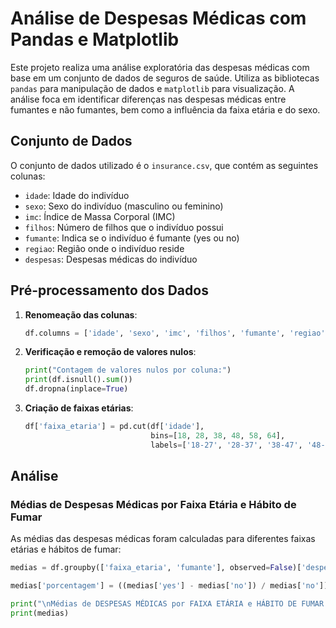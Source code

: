 # Análise de Despesas Médicas com Pandas e Matplotlib

Este projeto realiza uma análise exploratória das despesas médicas com base em um conjunto de dados de seguros de saúde. Utiliza as bibliotecas `pandas` para manipulação de dados e `matplotlib` para visualização. A análise foca em identificar diferenças nas despesas médicas entre fumantes e não fumantes, bem como a influência da faixa etária e do sexo.

## Conjunto de Dados

O conjunto de dados utilizado é o `insurance.csv`, que contém as seguintes colunas:

- `idade`: Idade do indivíduo
- `sexo`: Sexo do indivíduo (masculino ou feminino)
- `imc`: Índice de Massa Corporal (IMC)
- `filhos`: Número de filhos que o indivíduo possui
- `fumante`: Indica se o indivíduo é fumante (yes ou no)
- `regiao`: Região onde o indivíduo reside
- `despesas`: Despesas médicas do indivíduo

## Pré-processamento dos Dados

1. **Renomeação das colunas**:
    ```python
    df.columns = ['idade', 'sexo', 'imc', 'filhos', 'fumante', 'regiao', 'despesas']
    ```

2. **Verificação e remoção de valores nulos**:
    ```python
    print("Contagem de valores nulos por coluna:")
    print(df.isnull().sum())
    df.dropna(inplace=True)
    ```

3. **Criação de faixas etárias**:
    ```python
    df['faixa_etaria'] = pd.cut(df['idade'],
                                bins=[18, 28, 38, 48, 58, 64],
                                labels=['18-27', '28-37', '38-47', '48-57', '58-64'])
    ```

## Análise

### Médias de Despesas Médicas por Faixa Etária e Hábito de Fumar

As médias das despesas médicas foram calculadas para diferentes faixas etárias e hábitos de fumar:
```python
medias = df.groupby(['faixa_etaria', 'fumante'], observed=False)['despesas'].mean().unstack()

medias['porcentagem'] = ((medias['yes'] - medias['no']) / medias['no']) * 100

print("\nMédias de DESPESAS MÉDICAS por FAIXA ETÁRIA e HÁBITO DE FUMAR:")
print(medias)
